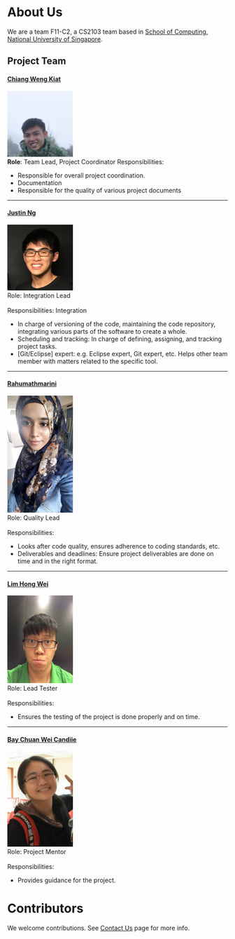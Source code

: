 # About Us

We are a team F11-C2, a CS2103 team based in [School of Computing, National University of Singapore](http://www.comp.nus.edu.sg).

## Project Team

#### [Chiang Weng Kiat](http://github.com/wengkiat) <br>
<img src="images/ChiangWengKiat.jpg" width="150"><br>
**Role**: Team Lead, Project Coordinator
Responsibilities: 
* Responsible for overall project coordination.
* Documentation
* Responsible for the quality of various project documents

-----

#### [Justin Ng](http://github.com/njyjn)
<img src="images/JustinNg.jpg" width="150"><br>
Role: Integration Lead <br>  
Responsibilities: Integration
* In charge of versioning of the code, maintaining the code repository, integrating various parts of the software to create a whole.
* Scheduling and tracking: In charge of defining, assigning, and tracking project tasks.
* [Git/Eclipse] expert: e.g. Eclipse expert, Git expert, etc. Helps other team member with matters related to the specific tool.
 
-----
#### [Rahumathmarini](http://github.com/marinirah)
<img src="images/Rahumathmarini.jpg" width="150"><br>
Role: Quality Lead <br>  
Responsibilities:
* Looks after code quality, ensures adherence to coding standards, etc.
* Deliverables and deadlines: Ensure project deliverables are done on time and in the right format.

-----

#### [Lim Hong Wei](http://github.com/imhongw)
<img src="images/LimHongWei.jpg" width="150"><br>
Role: Lead Tester <br>  
Responsibilities:
* Ensures the testing of the project is done properly and on time.

-----

#### [Bay Chuan Wei Candiie](http://github.com/Candiie)
<img src="images/BayChuanWeiCandiie.png" width="150"><br>
Role: Project Mentor <br>  
Responsibilities:
* Provides guidance for the project.


# Contributors

We welcome contributions. See [Contact Us](ContactUs.md) page for more info.
